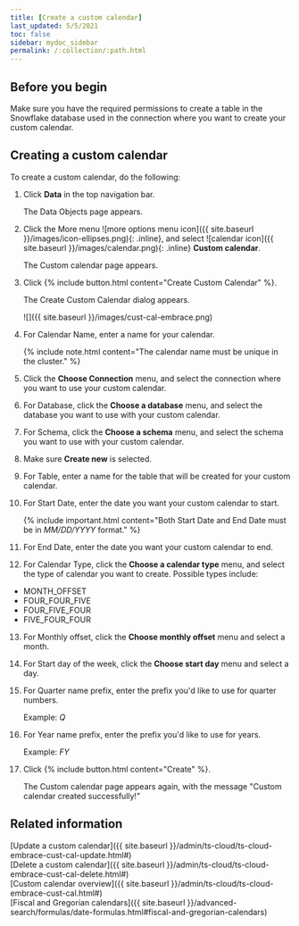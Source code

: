 ```yaml
---
title: [Create a custom calendar]
last_updated: 5/5/2021
toc: false
sidebar: mydoc_sidebar
permalink: /:collection/:path.html
---
```


## Before you begin

Make sure you have the required permissions to create a table in the Snowflake database used in the connection where you want to create your custom calendar.

## Creating a custom calendar

To create a custom calendar, do the following:

1. Click **Data** in the top navigation bar.

   The Data Objects page appears.

2. Click the More menu ![more options menu icon]({{ site.baseurl }}/images/icon-ellipses.png){: .inline}, and select ![calendar icon]({{ site.baseurl }}/images/calendar.png){: .inline} **Custom calendar**.

   The Custom calendar page appears.

3. Click {% include button.html content="Create Custom Calendar" %}.

   The Create Custom Calendar dialog appears.

   ![]({{ site.baseurl }}/images/cust-cal-embrace.png)

4. For Calendar Name, enter a name for your calendar.

   {% include note.html content="The calendar name must be unique in the cluster." %}

5. Click the **Choose Connection** menu, and select the connection where you want to use your custom calendar.

6. For Database, click the **Choose a database** menu, and select the database you want to use with your custom calendar.

7. For Schema, click the **Choose a schema** menu, and select the schema you want to use with your custom calendar.

8. Make sure **Create new** is selected.

9. For Table, enter a name for the table that will be created for your custom calendar.

10. For Start Date, enter the date you want your custom calendar to start.

    {% include important.html content="Both Start Date and End Date must be in *MM/DD/YYYY* format." %}

11. For End Date, enter the date you want your custom calendar to end.

12. For Calendar Type, click the **Choose a calendar type** menu, and select the type of calendar you want to create. Possible types include:
- MONTH_OFFSET
- FOUR_FOUR_FIVE
- FOUR_FIVE_FOUR
- FIVE_FOUR_FOUR

13. For Monthly offset, click the **Choose monthly offset** menu and select a month.

14. For Start day of the week, click the **Choose start day** menu and select a day.

15. For Quarter name prefix, enter the prefix you'd like to use for quarter numbers.

    Example: *Q*

16. For Year name prefix, enter the prefix you'd like to use for years.   

    Example: *FY*

17. Click {% include button.html content="Create" %}.

    The Custom calendar page appears again, with the message "Custom calendar created successfully!"

## Related information

[Update a custom calendar]({{ site.baseurl }}/admin/ts-cloud/ts-cloud-embrace-cust-cal-update.html#)   
[Delete a custom calendar]({{ site.baseurl }}/admin/ts-cloud/ts-cloud-embrace-cust-cal-delete.html#)   
[Custom calendar overview]({{ site.baseurl }}/admin/ts-cloud/ts-cloud-embrace-cust-cal.html#)   
[Fiscal and Gregorian calendars]({{ site.baseurl }}/advanced-search/formulas/date-formulas.html#fiscal-and-gregorian-calendars)
